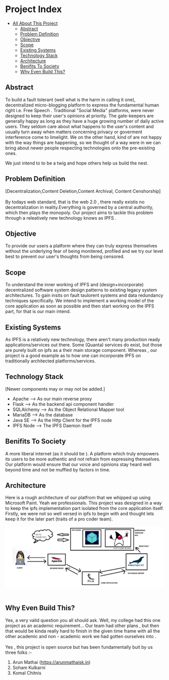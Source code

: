 # Project Index
<!-- TOC -->
- [All About This Project](#allabouttheproject)
    - [Abstract](#abstract)
    - [Problem Definition ](#problem-definition)
    - [Objective](#objective)
    - [Scope](#Scope)
    - [Existing Systems](#existing-systems)
    - [Technology Stack](#technology-stack)
    - [Architecture](#architecture)
    - [Benifits To Society](#benifits-to-society)
    - [Why Even Build This?](#why-even-build-this)
 
<!-- /TOC -->

## Abstract 

 To build a fault tolerant (well what is the harm in calling it one), 
 decentralized micro-blogging platform to express the fundamental human right i.e. Free Speech .
 Traditional "Social Media" platforms, were never designed to   keep their user's opinions at priority. 
 The gate-keepers are generally happy as long as they have a huge growing number of daily active users.
 They seldom care about what happens to the user's content and usually turn away when matters concerning privacy or goverment interference come to limelight.
 We on the other hand, kind of are not happy with the way things are happening, 
 so we thought of a way were in we can bring about newer people respecting technologies onto the pre-existing ones.

We just intend to to be a twig and hope others help us build the nest.

## Problem Definition 

 [Decentralization,Content Deletion,Content Archival, Content Censhorship] <br><br>
 By todays web standard, that is the web 2.0 , there really existis no decentralization in reality.Everything is governed by a central authority, which then plays the monopoly.
 Our project aims to tackle this problem through a releatively new technology knows as IPFS . 

## Objective

 To provide our users a platform where they can truly express themselves without the underlying fear of being monitered, profiled and we try our level best to prevent our user's thoughts from being censored.

## Scope
 To understand the inner working of IPFS and (design+incorporate) decentralized software system design patterns to existing legacy system architectures.
 To gain insits on fault taulorent systems and data redundancy techniques specifically.
 We intend to implement a working model of the core application as soon as possible and then start working on the IPFS part, for that is our main intend.


## Existing Systems
 As IPFS is a relatively new technology, there aren't many production ready applications/services out there.
 Some (Quanta) services do exist, but those are purely built on ipfs as a their main storage component.
 Whereas , our project is a good example as to how one can incorporate IPFS on traditionally architected platforms/services.


## Technology Stack
 [Newer components may or may not be added.]

 * Apache     -->  As our main reverse proxy
 * Flask      -->  As the backend api component handler
 * SQLAlchemy -->  As the Object Relational Mapper tool
 * MariaDB    -->  As the database 
 * Java SE    -->  As the Http Client for the IPFS node
 * IPFS Node  -->  The IPFS Daemon itself 


## Benifits To Society

 A more liberal internet (as it should be ).
 A platform which truly empowers its users to be more authentic and not refrain from expressing themselves.
 Our platform would ensure that our voice and opinions stay heard well beyond time and not be muffled by factors in time.

## Architecture

 Here is a rough architecture of our platfrom that we whipped up using Microsoft Paint. Yeah we professionals.
 This project was  designed in a way to keep the ipfs implementation part isolated from the core application itself.
 Firstly, we were not so well versed in ipfs to begin with and thought lets keep it for the later part (traits of a pro coder team).
 <br><br>
 ![Architecture](Extras/arch-images/arch1.png)
 <br><br>

## Why Even Build This?

 Yes, a very valid question you all should ask.
 Well, my college had this one project as an academic requirement...
 Our team had other plans ,
 but then that would be kinda really hard to finish in the given time frame with all the other academic and non - academic work we had gotten ourselves into . 
 <br><br>
 Yes , this project is open source but has been fundamentally buit by us three folks :- 
 <br>
 1) Arun Mathai (https://arunmathaisk.in)
 2) Soham Kulkarni
 3) Komal Chitnis 

